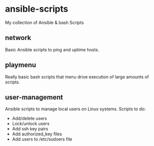 # ansible-scripts
My collection of Ansible & bash Scripts

## network

Basic Ansible scripts to ping and uptime hosts.

## playmenu

Really basic bash scripts that menu drive execution of large amounts of scripts.

## user-management

Ansible scripts to manage local users on Linux systems. Scripts to do:
 - Add/delete users
 - Lock/unlock users
 - Add ssh key pairs
 - Add authorized_key files
 - Add users to /etc/sudoers file